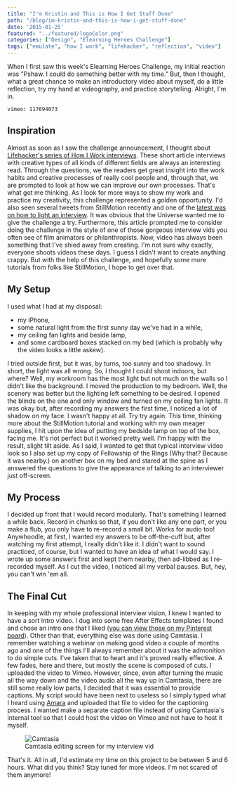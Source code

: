 ```yaml
---
title: "I'm Kristin and This is How I Get Stuff Done"
path: "/blog/im-kristin-and-this-is-how-i-get-stuff-done"
date: '2015-01-25'
featured: "../featured/logoColor.png"
categories: ["Design", "Elearning Heroes Challenge"]
tags: ["emulate", "how I work", "lifehacker", "reflection", "video"]
---
```


When I first saw this week's Elearning Heroes Challenge, my initial reaction was "Pshaw. I could do something better with my time." But, then I thought, what a great chance to make an introductory video about myself, do a little reflection, try my hand at videography, and practice storytelling. Alright, I'm in.

`vimeo: 117694073`

## Inspiration

Almost as soon as I saw the challenge announcement, I thought about [Lifehacker's series of How I Work interviews](http://lifehacker.com/tag/how-i-work "LifeHacker: How I Work"). These short article interviews with creative types of all kinds of different fields are always an interesting read. Through the questions, we the readers get great insight into the work habits and creative processes of really cool people and, through that, we are prompted to look at how we can improve our own processes. That's what got me thinking. As I look for more ways to show my work and practice my creativity, this challenge represented a golden opportunity. I'd also seen several tweets from StillMotion recently and one of the [latest was on how to light an interview](http://stillmotionblog.com/howtolightaninterview/ "How to Light an Interview"). It was obvious that the Universe wanted me to give the challenge a try. Furthermore, this article prompted me to consider doing the challenge in the style of one of those gorgeous interview vids you often see of film animators or philanthropists. Now, video has always been something that I've shied away from creating. I'm not sure why exactly, everyone shoots videos these days. I guess I didn't want to create anything crappy. But with the help of this challenge, and hopefully some more tutorials from folks like StillMotion, I hope to get over that.

## My Setup

I used what I had at my disposal:

*   my iPhone,
*   some natural light from the first sunny day we've had in a while,
*   my ceiling fan lights and beside lamp,
*   and some cardboard boxes stacked on my bed (which is probably why the video looks a little askew).

I tried outside first, but it was, by turns, too sunny and too shadowy. In short, the light was all wrong. So, I thought I could shoot indoors, but where? Well, my workroom has the most light but not much on the walls so I didn't like the background. I moved the production to my bedroom. Well, the scenery was better but the lighting left something to be desired. I opened the blinds on the one and only window and turned on my ceiling fan lights. It was okay but, after recording my answers the first time, I noticed a lot of shadow on my face. I wasn't happy at all. Try try again. This time, thinking more about the StillMotion tutorial and working with my own meager supplies, I hit upon the idea of putting my bedside lamp on top of the box, facing me. It's not perfect but it worked pretty well. I'm happy with the result, slight tilt aside. As I said, I wanted to get that typical interview video look so I also set up my copy of Fellowship of the Rings (Why that? Because it was nearby.) on another box on my bed and stared at the spine as I answered the questions to give the appearance of talking to an interviewer just off-screen.

## My Process

I decided up front that I would record modularly. That's something I learned a while back. Record in chunks so that, if you don't like any one part, or you make a flub, you only have to re-record a small bit. Works for audio too! Anywhoodle, at first, I wanted my answers to be off-the-cuff but, after watching my first attempt, I really didn't like it. I didn't want to sound practiced, of course, but I wanted to have an idea of what I would say. I wrote up some answers first and kept them nearby, then ad-libbed as I re-recorded myself. As I cut the video, I noticed all my verbal pauses. But, hey, you can't win 'em all.

## The Final Cut

In keeping with my whole professional interview vision, I knew I wanted to have a sort intro video. I dug into some free After Effects templates I found and chose an intro one that I liked ([you can view those on my Pinterest board](http://www.pinterest.com/instbydesign/free-resources/ "My Free Resources Pinterest Board")). Other than that, everything else was done using Camtasia. I remember watching a webinar on making good video a couple of months ago and one of the things I'll always remember about it was the admonition to do simple cuts. I've taken that to heart and it's proved really effective. A few fades, here and there, but mostly the scene is composed of cuts. I uploaded the video to Vimeo. However, since, even after turning the music all the way down and the video audio all the way up in Camtasia, there are still some really low parts, I decided that it was essential to provide captions. My script would have been next to useless so I simply typed what I heard using [Amara](http://amara.org/ "Amara") and uploaded that file to video for the captioning process. I wanted make a separate caption file instead of using Camtasia's internal tool so that I could host the video on Vimeo and not have to host it myself.

<figure>
  <img
    sizes="(max-width: 810px) 100vw, 810px"
    srcset="https://res.cloudinary.com/dhdaswa6t/image/upload/f_auto,q_60,w_203/v1530396697/blog/InterviewCamtasiaEditor.png 203w,
            https://res.cloudinary.com/dhdaswa6t/image/upload/f_auto,q_60,w_405/v1530396697/blog/InterviewCamtasiaEditor.png 405w,
            https://res.cloudinary.com/dhdaswa6t/image/upload/f_auto,q_60,w_810/v1530396697/blog/InterviewCamtasiaEditor.png 810w,
            https://res.cloudinary.com/dhdaswa6t/image/upload/f_auto,q_60,w_1215/v1530396697/blog/InterviewCamtasiaEditor.png 1215w"
    src="https://res.cloudinary.com/dhdaswa6t/image/upload/f_auto,q_60,w_810/v1530396697/blog/InterviewCamtasiaEditor.png"
    alt="Camtasia" />
  <figcaption>Camtasia editing screen for my interview vid</figcaption>
</figure>

That's it. All in all, I'd estimate my time on this project to be between 5 and 6 hours. What did you think? Stay tuned for more videos. I'm not scared of them anymore!
